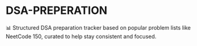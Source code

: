 # DSA-PREPERATION
📊 Structured DSA preparation tracker based on popular problem lists like NeetCode 150, curated to help stay consistent and focused.
